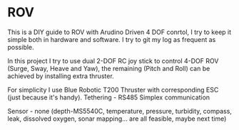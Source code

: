 # ROV
This is a DIY guide to ROV with Arudino Driven 4 DOF conrtol, I try to keep it simple both in hardware and software.
I try to git my log as frequent as possible.


In this project I try to use dual 2-DOF RC joy stick to control 4-DOF ROV (Surge, Sway, Heave and Yaw), the remaining (Pitch and Roll) can be achieved by installing extra thruster.

For simplicity I use Blue Robotic T200 Thruster with corresponding ESC (just because it's handy).
Tethering - RS485 Simplex communication

Sensor - none (depth-MS5540C, temperature, pressure, turbidity, compass, leak, dissolved oxygen, sonar mapping... are all feasible, maybe next time)

